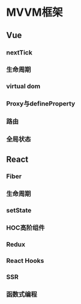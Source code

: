 # MVVM框架
## Vue
### nextTick
### 生命周期
### virtual dom
### Proxy与defineProperty
### 路由
### 全局状态

## React
### Fiber
### 生命周期
### setState
### HOC高阶组件
### Redux
### React Hooks
### SSR
### 函数式编程